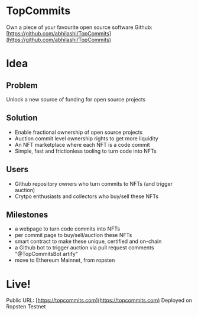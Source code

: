# TopCommits
Own a piece of your favourite open source software
Github: [https://github.com/abhilashi/TopCommits](https://github.com/abhilashi/TopCommits)

# Idea
## Problem
Unlock a new source of funding for open source projects

## Solution
* Enable fractional ownership of open source projects
* Auction commit level ownership rights to get more liquidity
* An NFT marketplace where each NFT is a code commit
* Simple, fast and frictionless tooling to turn code into NFTs

## Users
* Github repository owners who turn commits to NFTs (and trigger auction)
* Crytpo enthusiasts and collectors who buy/sell these NFTs 

## Milestones
* a webpage to turn code commits into NFTs
* per commit page to buy/sell/auction these NFTs 
* smart contract to make these unique, certified and on-chain
* a Github bot to trigger auction via pull request comments "@TopCommitsBot artify"
* move to Ethereum Mainnet, from ropsten

# Live!
Public URL: [https://topcommits.com](https://topcommits.com)
Deployed on Ropsten Testnet
